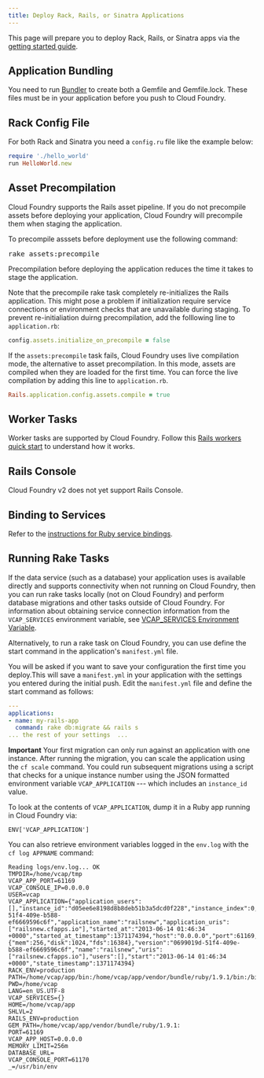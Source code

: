 ```yaml
---
title: Deploy Rack, Rails, or Sinatra Applications
---
```


This page will prepare you to deploy Rack, Rails, or Sinatra apps via the [getting started guide](../../../dotcom/getting-started.html).

## <a id='bundler'></a> Application Bundling ##

You need to run <a href="http://gembundler.com/">Bundler</a> to create both a Gemfile and Gemfile.lock. These files must be in your application before you push to Cloud Foundry.

## <a id='config'></a> Rack Config File ##

For both Rack and Sinatra you need a `config.ru` file like the example below:

~~~ruby
require './hello_world'
run HelloWorld.new
~~~

## <a id='precompile'></a> Asset Precompilation ##

Cloud Foundry supports the Rails asset pipeline. If you do not precompile assets before deploying your application, Cloud Foundry will precompile them when staging the application. 

To precompile asssets before deployment use the following command:

<pre class="terminal">
rake assets:precompile
</pre>

Precompilation before deploying the application reduces the time it  takes to stage the application. 

Note that the precompile rake task completely re-initializes the Rails application. This might pose a problem if initialization require service connections or environment checks that are unavailable during staging. To prevent re-initialiation duirng precompilation, add the folllowing line to `application.rb`:

~~~ruby
config.assets.initialize_on_precompile = false
~~~

If the `assets:precompile` task fails, Cloud Foundry uses live compilation mode, the alternative to asset precompilation. In this mode, assets are compiled when they are loaded for the first time. You can force the live compilation by adding this line to `application.rb`.

~~~ruby
Rails.application.config.assets.compile = true
~~~

## <a id='workers'></a> Worker Tasks ##

Worker tasks are supported by Cloud Foundry. Follow this [Rails workers quick start](rails-running-worker-tasks.html) to understand how it works.

## <a id='console'></a> Rails Console ##

Cloud Foundry v2 does not yet support Rails Console.

## <a id='services'></a> Binding to Services ##

Refer to the [instructions for Ruby service bindings](../../services/ruby-service-bindings.html).

## <a id='rake'></a> Running Rake Tasks ##

If the data service (such as a database) your application uses is available directly and supports connectivity when not running on Cloud Foundry, then you can run rake tasks locally (not on Cloud Foundry) and perform database migrations and other tasks outside of Cloud Foundry. For information about obtaining service connection information from the `VCAP_SERVICES` environment variable, see [VCAP_SERVICES Environment Variable](/docs/using/services/environment-variable.html).

Alternatively, to run a rake task on Cloud Foundry, you can use define the start command in the application's `manifest.yml` file.

You will be asked if you want to save your configuration the first time you deploy.This will save a `manifest.yml` in your application with the settings you entered during the initial push. Edit the `manifest.yml` file and define the start command as follows:

~~~yaml
---
applications:
- name: my-rails-app
  command: rake db:migrate && rails s
... the rest of your settings  ...
~~~

**Important** Your first migration can only run against an application with one instance. After running the migration, you can scale the application using the `cf scale` command. You could run subsequent migrations using a script that checks for a unique instance number using the JSON formatted environment variable `VCAP_APPLICATION` --- which includes an `instance_id` value.


To look at the contents of `VCAP_APPLICATION`, dump it in a Ruby app running in Cloud Foundry via:

`ENV['VCAP_APPLICATION']`

You can also retrieve environment variables logged in the `env.log` with the `cf log APPNAME` command:

~~~
Reading logs/env.log... OK
TMPDIR=/home/vcap/tmp
VCAP_APP_PORT=61169
VCAP_CONSOLE_IP=0.0.0.0
USER=vcap
VCAP_APPLICATION={"application_users":[],"instance_id":"d05ee6e8198d8b8deb51b3a5dcd0f228","instance_index":0,"application_version":"0699019d-51f4-409e-b588-ef6669596c6f","application_name":"railsnew","application_uris":["railsnew.cfapps.io"],"started_at":"2013-06-14 01:46:34 +0000","started_at_timestamp":1371174394,"host":"0.0.0.0","port":61169,"limits":{"mem":256,"disk":1024,"fds":16384},"version":"0699019d-51f4-409e-b588-ef6669596c6f","name":"railsnew","uris":["railsnew.cfapps.io"],"users":[],"start":"2013-06-14 01:46:34 +0000","state_timestamp":1371174394}
RACK_ENV=production
PATH=/home/vcap/app/bin:/home/vcap/app/vendor/bundle/ruby/1.9.1/bin:/bin:/usr/bin:/bin:/usr/bin
PWD=/home/vcap
LANG=en_US.UTF-8
VCAP_SERVICES={}
HOME=/home/vcap/app
SHLVL=2
RAILS_ENV=production
GEM_PATH=/home/vcap/app/vendor/bundle/ruby/1.9.1:
PORT=61169
VCAP_APP_HOST=0.0.0.0
MEMORY_LIMIT=256m
DATABASE_URL=
VCAP_CONSOLE_PORT=61170
_=/usr/bin/env

~~~
